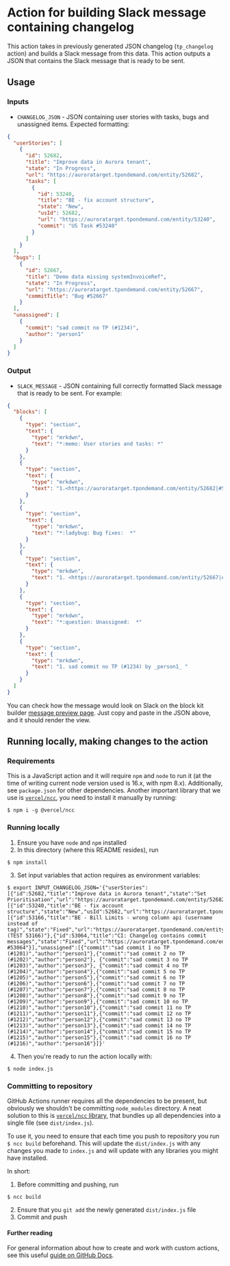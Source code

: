 # Action for building Slack message containing changelog

This action takes in previously generated JSON changelog (`tp_changelog` action) and builds a Slack message from this
data. This action outputs a JSON that contains the Slack message that is ready to be sent.

## Usage

### Inputs

* `CHANGELOG_JSON` - JSON containing user stories with tasks, bugs and unassigned items. Expected formatting:

```json
{
  "userStories": [
    {
      "id": 52682,
      "title": "Improve data in Aurora tenant",
      "state": "In Progress",
      "url": "https://auroratarget.tpondemand.com/entity/52682",
      "tasks": [
        {
          "id": 53240,
          "title": "BE - fix account structure",
          "state": "New",
          "usId": 52682,
          "url": "https://auroratarget.tpondemand.com/entity/53240",
          "commit": "US Task #53240"
        }
      ]
    }
  ],
  "bugs": [
    {
      "id": 52667,
      "title": "Demo data missing systemInvoiceRef",
      "state": "In Progress",
      "url": "https://auroratarget.tpondemand.com/entity/52667",
      "commitTitle": "Bug #52667"
    }
  ],
  "unassigned": [
    {
      "commit": "sad commit no TP (#1234)",
      "author": "person1"
    }
  ]
}
```

### Output

* `SLACK_MESSAGE` - JSON containing full correctly formatted Slack message that is ready to be sent. For example:

```json
{
  "blocks": [
    {
      "type": "section",
      "text": {
        "type": "mrkdwn",
        "text": "*:memo: User stories and tasks: *"
      }
    },
    {
      "type": "section",
      "text": {
        "type": "mrkdwn",
        "text": "1.<https://auroratarget.tpondemand.com/entity/52682|#52682>  Improve data in Aurora tenant: _(In progress)_ \n> 1.1.  <https://auroratarget.tpondemand.com/entity/53240|#53240> BE - fix account structure _(Done)_ \n\n"
      }
    },
    {
      "type": "section",
      "text": {
        "type": "mrkdwn",
        "text": "*:ladybug: Bug fixes:  *"
      }
    },
    {
      "type": "section",
      "text": {
        "type": "mrkdwn",
        "text": "1. <https://auroratarget.tpondemand.com/entity/52667|#52667> Demo data missing systemInvoiceRef _(Fixed)_\n 2. <https://auroratarget.tpondemand.com/entity/53624|#53624> Unable to login to Opus UAT after deploy _(Closed)_"
      }
    },
    {
      "type": "section",
      "text": {
        "type": "mrkdwn",
        "text": "*:question: Unassigned:  *"
      }
    },
    {
      "type": "section",
      "text": {
        "type": "mrkdwn",
        "text": "1. sad commit no TP (#1234) by _person1_ "
      }
    }
  ]
}
```

You can check how the message would look on Slack on the block kit
builder [message preview page](https://app.slack.com/block-kit-builder/). Just copy and paste in the JSON above, and it
should render the view.

## Running locally, making changes to the action

### Requirements

This is a JavaScript action and it will require `npm` and `node` to run it (at the time of writing current node version
used is 16.x, with npm 8.x). Additionally, see `package.json` for other dependencies. Another important library that we
use is [`vercel/ncc`](https://github.com/vercel/ncc), you need to install it manually by running:

```shell
$ npm i -g @vercel/ncc
````

### Running locally

1. Ensure you have `node` and `npm` installed
2. In this directory (where this README resides), run

 ```shell 
 $ npm install
 ```

3. Set input variables that action requires as environment variables:

``` shell
$ export INPUT_CHANGELOG_JSON='{"userStories":[{"id":52682,"title":"Improve data in Aurora tenant","state":"Set Prioritisation","url":"https://auroratarget.tpondemand.com/entity/52682","tasks":[{"id":53240,"title":"BE - fix account structure","state":"New","usId":52682,"url":"https://auroratarget.tpondemand.com/entity/53240","commit":"53240"}]}],"bugs":[{"id":53166,"title":"BE - Bill Limits - wrong column api (username instead of tag)","state":"Fixed","url":"https://auroratarget.tpondemand.com/entity/53166","commitTitle":"(TEST 53166)"},{"id":53064,"title":"CI: Changelog contains commit messages","state":"Fixed","url":"https://auroratarget.tpondemand.com/entity/53064","commitTitle":" #53064"}],"unassigned":[{"commit":"sad commit 1 no TP (#1201)","author":"person1"},{"commit":"sad commit 2 no TP (#1202)","author":"person2"}, {"commit":"sad commit 3 no TP (#1203)","author":"person3"}, {"commit":"sad commit 4 no TP (#1204)","author":"person4"},{"commit":"sad commit 5 no TP (#1205)","author":"person5"},{"commit":"sad commit 6 no TP (#1206)","author":"person6"},{"commit":"sad commit 7 no TP (#1207)","author":"person7"},{"commit":"sad commit 8 no TP (#1208)","author":"person8"},{"commit":"sad commit 9 no TP (#1209)","author":"person9"},{"commit":"sad commit 10 no TP (#1210)","author":"person10"},{"commit":"sad commit 11 no TP (#1211)","author":"person11"},{"commit":"sad commit 12 no TP (#1212)","author":"person12"},{"commit":"sad commit 13 no TP (#1213)","author":"person13"},{"commit":"sad commit 14 no TP (#1214)","author":"person14"},{"commit":"sad commit 15 no TP (#1215)","author":"person15"},{"commit":"sad commit 16 no TP (#1216)","author":"person16"}]}'
```

4. Then you're ready to run the action locally with:

 ```shell
 $ node index.js
 ```

### Committing to repository

GitHub Actions runner requires all the dependencies to be present, but obviously we shouldn't be
committing `node_modules` directory. A neat solution to this is [`vercel/ncc` library](https://github.com/vercel/ncc),
that bundles up all dependencies into a single file (see `dist/index.js`).

To use it, you need to ensure that each time you push to repository you run `$ ncc build` beforehand. This will update
the `dist/index.js` with any changes you made to `index.js` and will update with any libraries you might have installed.

In short:

1. Before committing and pushing, run

 ```shell
$ ncc build
 ```

2. Ensure that you `git add` the newly generated `dist/index.js` file
3. Commit and push

#### Further reading

For general information about how to create and work with custom actions, see this
useful [guide on GitHub Docs](https://docs.github.com/en/actions/creating-actions/creating-a-javascript-action).
